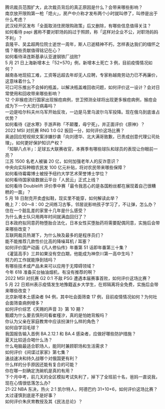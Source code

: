 腾讯裁员范围扩大，此次裁员背后的真正原因是什么？会带来哪些影响？  
南京放开限购第一枪「熄火」，房产中介称才发布两个小时就叫停了，叫停是出于什么考虑？  
武汉经开区发布「全面取消住房限购政策」后又删除，有哪些信息值得关注？  
如何看待 papi 酱称不要对职场妈妈过于照顾，称「这样对企业不公，对职场妈妈不利」？  
袁隆平、吴孟超两位院士逝世一周年，斯人已逝精神不朽，怎样表达我们的缅怀之情？哪些贡献值得铭记在心？  
如何看待泽连斯基承认亚速钢铁厂战败?  
5 月 21 日上海新增本土「52+570」例，新增本土死亡 3 例，目前疫情情况如何？  
越南各地现招工难，工资等远超去年却无人应聘，专家称越南劳动力已不再廉价，这意味着什么？  
可口可乐推出不会掉的瓶盖，以解决瓶盖难回收问题，如何评价这一设计？会对日常使用和回收带来哪些影响？  
12 个非猴痘流行国家出现猴痘病例，世卫预测全球将出现更多猴痘病例，猴痘会成为下一个大流行病毒吗？  
一边是哈尔科夫州乌军开始反攻，一边是马里乌波尔乌军投降。现在俄乌到底谁占优势？  
如何看待《逆水寒》手游声称「不颠覆，毋宁死」，并正面评价《原神》？  
2022 MSI 对抗赛 RNG 1:0 G2 扳回一分，如何评价这场比赛？  
奥迪回应短视频文案涉嫌抄袭「向刘德华、北大满哥致歉，已责成创意代理公司处理」，如何更好保护知识产权？  
「知聊八点半」：足球五大联赛收官，本赛季有哪些球队和球员的表现让你眼前一亮？  
江苏 1500 名老人被骗 20 亿，如何加强老年人的反诈意识？  
中央向实际种粮农民发 100 亿元补贴，将对农民带来哪些保障？  
如何看待霉霉博士被授予纽约大学艺术荣誉博士学位？  
如何看待国家级数据云平台「人民云」正式上线？  
如何看待 Doublelift 评价季中赛「最令我恶心的是各国粉丝都在展现着自己很糟糕的一面」？  
5 月 18 日耐克开卖虚拟鞋，现实里不能穿，如何解读此举？  
晚上 7：00～8：00 之间练习古筝，邻居说影响孩子学习了，不让弹，怎么办？  
住在一个脏乱差的家里十几年是什么感受？  
为什么勇士队只用两年时间就满血回归了？  
日本政府拟同意药物堕胎合法化，日本女性买堕胎药将需要配偶同意，实施后会带来哪些改变？  
互联网裁员热潮下，为什么殃及最多的是程序员们？  
能不能推荐几款性价比高的降噪耳机 / 耳塞？  
如何评价国产动画《凡人修仙传》年番第 51 话即年番第三十集？  
《灌篮高手》三井如果没有空白期，他能成为神奈川第一高中生吗？  
努力的工作就能挣到钱吗？  
有哪些技术或产品未来可以应用于无障碍领域？  
今年 618 准备买台抽油烟机，有没有推荐的啊？  
2022 MSI 对抗赛 G2 0:1 不敌 PSG 遭遇本届赛事首败，如何评价这场比赛？  
5 月 22 日郑州表示疫情发生地豫籍返乡大学生，在郑隔离将全免费，实施后会带来哪些改变？  
北京新增本土感染者 94 例，其中社会面筛查 17 例，目前疫情情况如何？为何社会面筛查病例增多？  
如何评价综艺《天赐的声音 3》第 10 期？  
甄嬛为什么要去慎刑司看崔槿汐，真的是怕她背叛吗？  
你认为父亲在家庭教育中应该扮演什么样的角色？  
如何自学羽毛球？  
我国报告输入首例 BA.2.12.1 和 BA.4 感染者，应做好哪些防护措施？  
夏天比较适合喝什么汤？  
什么电脑最适合职场人，能同时兼顾职场和生活需求？  
如何评价《间谍过家家》第七集？  
速战速决和持久战哪个对俄国更有利？  
什么样的分手原因还能有复合的可能？  
你在哪一刻确定洗碗机是真的有用？  
下个月中考，前几天的全区模拟考试失利了，掉下了全班前十名，爸妈一直说我，现在心情很低落怎么办?  
21-22 NBA 东决，热火 2:1 凯尔特人，阿德巴约 31+10+6，如何评价这场比赛？  
太过谨慎到底是不是好事？  
如何评价朱庆育教授及其《民法总论》？  
